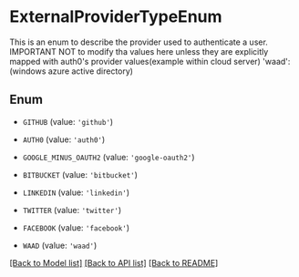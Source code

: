 # ExternalProviderTypeEnum

This is an enum to describe the provider used to authenticate a user.  IMPORTANT NOT to modify tha values here unless they are explicitly mapped with auth0's provider values(example within cloud server)  'waad': (windows azure active directory)

## Enum

* `GITHUB` (value: `'github'`)

* `AUTH0` (value: `'auth0'`)

* `GOOGLE_MINUS_OAUTH2` (value: `'google-oauth2'`)

* `BITBUCKET` (value: `'bitbucket'`)

* `LINKEDIN` (value: `'linkedin'`)

* `TWITTER` (value: `'twitter'`)

* `FACEBOOK` (value: `'facebook'`)

* `WAAD` (value: `'waad'`)

[[Back to Model list]](../README.md#documentation-for-models) [[Back to API list]](../README.md#documentation-for-api-endpoints) [[Back to README]](../README.md)


